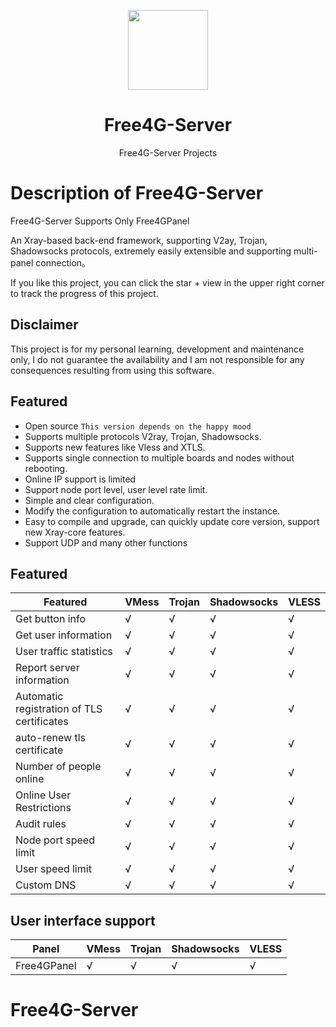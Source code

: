 <p align="center"><img src="https://github-production-user-asset-6210df.s3.amazonaws.com/164221250/314636448-31e3d18e-1130-45c1-beec-897eba118f9b.png?X-Amz-Algorithm=AWS4-HMAC-SHA256&X-Amz-Credential=AKIAVCODYLSA53PQK4ZA%2F20240320%2Fus-east-1%2Fs3%2Faws4_request&X-Amz-Date=20240320T185901Z&X-Amz-Expires=300&X-Amz-Signature=45d21ca1107eb4b9f13c00799c0629e62ab34d6dd8089637715b9e957a0d2a1b&X-Amz-SignedHeaders=host&actor_id=164221250&key_id=0&repo_id=775043850" width="128" /></p>

<div align="center">

# Free4G-Server

Free4G-Server Projects

</div>

# Description of Free4G-Server

Free4G-Server Supports Only Free4GPanel

An Xray-based back-end framework, supporting V2ay, Trojan, Shadowsocks protocols, extremely easily extensible and supporting multi-panel connection。

If you like this project, you can click the star + view in the upper right corner to track the progress of this project.

## Disclaimer

This project is for my personal learning, development and maintenance only, I do not guarantee the availability and I am not responsible for any consequences resulting from using this software.

## Featured

- Open source `This version depends on the happy mood`
- Supports multiple protocols V2ray, Trojan, Shadowsocks.
- Supports new features like Vless and XTLS.
- Supports single connection to multiple boards and nodes without rebooting.
- Online IP support is limited
- Support node port level, user level rate limit.
- Simple and clear configuration.
- Modify the configuration to automatically restart the instance.
- Easy to compile and upgrade, can quickly update core version, support new Xray-core features.
- Support UDP and many other functions

## Featured

| Featured                                   | VMess | Trojan | Shadowsocks | VLESS |
| ------------------------------------------ | ----- | ------ | ----------- | ----- |
| Get button info                            | √     | √      | √           | √     |
| Get user information                       | √     | √      | √           | √     |
| User traffic statistics                    | √     | √      | √           | √     |
| Report server information                  | √     | √      | √           | √     |
| Automatic registration of TLS certificates | √     | √      | √           | √     |
| auto-renew tls certificate                 | √     | √      | √           | √     |
| Number of people online                    | √     | √      | √           | √     |
| Online User Restrictions                   | √     | √      | √           | √     |
| Audit rules                                | √     | √      | √           | √     |
| Node port speed limit                      | √     | √      | √           | √     |
| User speed limit                           | √     | √      | √           | √     |
| Custom DNS                                 | √     | √      | √           | √     |

## User interface support

| Panel                                                  | VMess | Trojan | Shadowsocks | VLESS  |
| ------------------------------------------------------ | ----- | ------ | ----------- | ------ |
| Free4GPanel                                            | √     | √      | √           | √      |



# Free4G-Server
